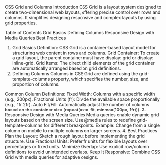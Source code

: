 CSS Grid and Columns
Introduction
CSS Grid is a layout system designed to create two-dimensional web layouts, offering precise control over rows and columns. It simplifies designing responsive and complex layouts by using grid properties.

Table of Contents
Grid Basics
Defining Columns
Responsive Design with Media Queries
Best Practices
1. Grid Basics
Definition: CSS Grid is a container-based layout model for structuring web content in rows and columns.
Grid Container: To create a grid layout, the parent container must have display: grid or display: inline-grid.
Grid Items: The direct child elements of the grid container are automatically arranged based on grid definitions.
2. Defining Columns
Columns in CSS Grid are defined using the grid-template-columns property, which specifies the number, size, and proportion of columns.

Common Column Definitions:
Fixed Width: Columns with a specific width (e.g., 200px).
Fractional Units (fr): Divide the available space proportionally (e.g., 1fr 2fr).
Auto Fit/Fill: Automatically adjust the number of columns based on the container size (repeat(auto-fit, minmax(100px, 1fr))).
3. Responsive Design with Media Queries
Media queries enable dynamic grid layouts based on the screen size.
Use @media rules to redefine grid-template-columns for different breakpoints.
Example: Change from a single column on mobile to multiple columns on larger screens.
4. Best Practices
Plan the Layout: Sketch a rough layout before implementing the grid structure.
Use Fractional Units: Prefer fr units for flexible layouts over percentages or fixed units.
Minimize Overlap: Use explicit row/column definitions to avoid unintended overlaps.
Keep It Responsive: Combine CSS Grid with media queries for adaptive designs.
